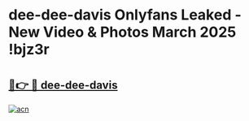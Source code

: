 # dee-dee-davis Onlyfans Leaked - New Video & Photos March 2025 !bjz3r

# <h2><a href="https://96uix7.iuczelnia.edu.pl?title=dee-dee-davis&ref=bjz3r">🔗👉 🔴 dee-dee-davis</a></h2>

[![acn](https://github.com/user-attachments/assets/0f9c940e-d8b0-45ae-aac7-cd30a18b3e1c)](https://96uix7.iuczelnia.edu.pl?title=dee-dee-davis&ref=bjz3r)

